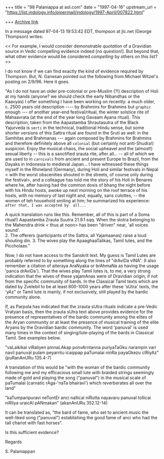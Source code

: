 +++
title = "98 Palaniappa at aol.com"
date = "1997-04-16"
upstream_url = "https://list.indology.info/pipermail/indology/1997-April/007822.html"

+++
[Archive link](https://list.indology.info/pipermail/indology/1997-April/007822.html)

In a message dated 97-04-13 19:53:42 EDT, thompson at jlc.net (George Thompson)
writes:

<< For example, I would consider demonstrable *quotation* of a Dravidian
 source in Vedic compelling evidence indeed [no question!].  But beyond
 that, what other evidence would be considered *compelling* by others on
 this list? >>

I do not know if we can find exactly the kind of evidence required by
Thompson. But, N. Ganesan pointed out the following from Michael Witzel's
posting on 2/9/96. Here it goes.

"As I do not have an older pre-colonial or pre-Muslim (?!) description of 
Holi at my hands (anyone? we should check the early Nibandhas or the  
Kaavyas) I offer something I have been working on recently:  a much 
older, c. 2500 years old description ---- by Brahmins for Brahmins but 
``graphic`` enough --- of another year-end festival/ritual,  the winter 
solstice rite of Mahaavrata (at the end of the year  long Gavaam Ayana 
ritual). This description, taken from the Aapastamba Shrautasutra of the 
Black Yajurveda is ``smrti`` in the technical, traditional Hindu sense, 
but some shorter  versions of this Sattra ritual are found in the Sruti 
as well: in the Samhitas and Brahmanas --- again composed by Brahmins for 
Brahmins and therefore definitely above all ``colonial`` (but certainly 
not anti-Shudra!) suspicion.
Enjoy the musical chaos, the social upheavel and the (almost!) sexual 
liberty -- this is a sanctified srauta rite, after all... -- all of which 
we are used  to in ``carnivals`` from ancient and present Europe to 
Brazil, from  the Dayaks in Indonesia to medieval Japan... I have 
witnessed these things myself in the Rhineland (Germany), during Holi and 
similar festivals in Nepal < with the worst obscenities shouted in the 
streets, of course only during the festival>,  and a colleague has told 
me the story of his Holi in Benares where he, after having had the common 
dosis of bhang the night before with his Hindu hosts, awoke up next 
morning on the roof terrace of his hosts, with no memory of last night 
and, equally, sans culottes, -- the women of teh household smiling at 
him; he summarized his experience: ``after that, I was accepted by 
all...``   

A quick translation runs like this. Remember, all of this is part of a 
Soma ritual!)
Aapastamba Zrauta Suutra 21.9.1 sqq.
When the stotra belonging to the Mahendra drink < thus at noon> has been 
"driven" near, 'all voices sound'.  
2. The offerers (participants of the Sattra, all Yajamaanas) raise a loud 
shouting din. 
3. The wives play the ApaaghaaTalikas, Tamil lutes, and the Piccholaas."

Now, I do not have access to the Sanskrit text. My guess is Tamil Lutes are
probably referred to by something along the lines of "drAviDa vINA". (I also
remember a citation of aiteraya AraNyaka or brAhmaNa as having the usage
'panca drAviDa'). That the wives play Tamil lutes is, to me, a very strong
indication that the wives of these yajamAnas were of Dravidian origin, if not
from the specific community of bards. In the Classical Tamil texts which are
dated by Zvelebil to be at least 800-1000 years after these 'sUtra' texts,
the 'yAz" or Tamil lute is mainly, if not exclusively, still played by the
bardic community alone.

If, as Parpola has indicated that the zrauta sUtra rituals indicate a
pre-Vedic Vratyan basis, then the zrauta sUtra text above provides evidence
for the presence of representatives of the bardic community among the elites
of the Aryan community or at least the presence of musical training of the
elite Aryans by the Dravidian bardic community. The word 'panuval' is used
many times in the context of singing/lute-playing of the bards in Classical
Tamil. See examples below.

"vaLaikikai viRaliyen pinnaLAkap
ponvArntanna puriyaTaGku narampin 
vari navil panuval pulam peyarntu icaippap
paTumalai ninRa payaGkezu cIRiyAz"               (puRanAnURu 135.4-7)

A translation of this would be "with the woman of the bardic community
following me and my efficacious small lute with braided strings seemingly
made of gold and playing the song ("panuval") in the musical scale of
paTumalai (carnatic rAga-'naTa bhairavi') which reverberates all over the
land"

"kaTumparipuravi neTuntEr anci 
nallicai niRutta nayavaru panuval
tollicai niRIiya uraicAl pANmakan"                (akanAnURu 352.12-14)

It can be translated as, "the bard of fame, who set to ancient music the
well-liked song ("panuval") establishing the good fame of anci who had the
tall chariot with fast horses".

Is this sufficient evidence?

Regards

S. Palaniappan















